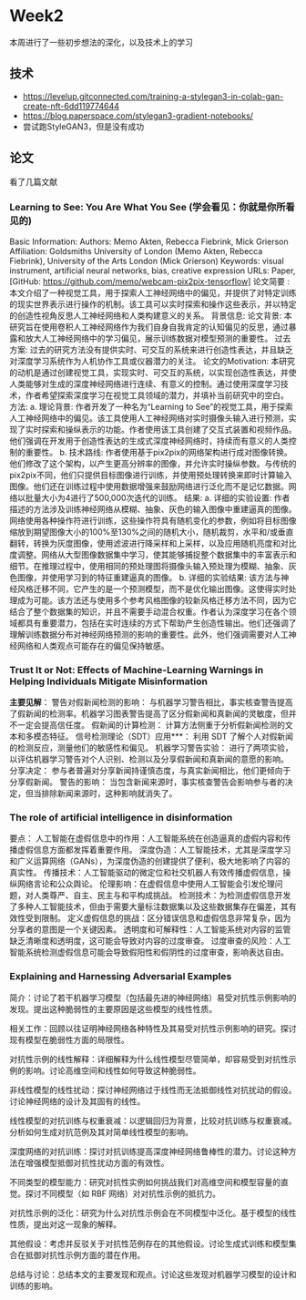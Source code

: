 # Week2
本周进行了一些初步想法的深化，以及技术上的学习

## 技术
- https://levelup.gitconnected.com/training-a-stylegan3-in-colab-gan-create-nft-6dd119774644
- https://blog.paperspace.com/stylegan3-gradient-notebooks/
- 尝试跑StyleGAN3，但是没有成功

## 论文
看了几篇文献

### Learning to See: You Are What You See (学会看见：你就是你所看见的) 
Basic Information:
Authors: Memo Akten, Rebecca Fiebrink, Mick Grierson
Affiliation: Goldsmiths University of London (Memo Akten, Rebecca Fiebrink), University of the Arts London (Mick Grierson)
Keywords: visual instrument, artificial neural networks, bias, creative expression
URLs: Paper, [GitHub: https://github.com/memo/webcam-pix2pix-tensorflow]
论文简要 :
本文介绍了一种视觉工具，用于探索人工神经网络中的偏见，并提供了对特定训练的现实世界表示进行操作的机制。该工具可以实时探索和操作这些表示，并以特定的创造性视角反思人工神经网络和人类构建意义的关系。
背景信息:
论文背景: 本研究旨在使用卷积人工神经网络作为我们自身自我肯定的认知偏见的反思，通过暴露和放大人工神经网络中的学习偏见，展示训练数据对模型预测的重要性。
过去方案: 过去的研究方法没有提供实时、可交互的系统来进行创造性表达，并且缺乏对深度学习系统作为人机协作工具或仪器潜力的关注。
论文的Motivation: 本研究的动机是通过创建视觉工具，实现实时、可交互的系统，以实现创造性表达，并使人类能够对生成的深度神经网络进行连续、有意义的控制。通过使用深度学习技术，作者希望探索深度学习在视觉工具领域的潜力，并填补当前研究中的空白。
方法:
a. 理论背景:
作者开发了一种名为“Learning to See”的视觉工具，用于探索人工神经网络中的偏见。该工具使用人工神经网络对实时摄像头输入进行预测，实现了实时探索和操纵表示的功能。作者使用该工具创建了交互式装置和视频作品。他们强调在开发用于创造性表达的生成式深度神经网络时，持续而有意义的人类控制的重要性。
b. 技术路线:
作者使用基于pix2pix的网络架构进行成对图像转换。他们修改了这个架构，以产生更高分辨率的图像，并允许实时操纵参数。与传统的pix2pix不同，他们只提供目标图像进行训练，并使用预处理转换来即时计算输入图像。他们还在训练过程中使用数据增强来鼓励网络进行泛化而不是记忆数据。网络以批量大小为4进行了500,000次迭代的训练。
结果:
a. 详细的实验设置:
作者描述的方法涉及训练神经网络从模糊、抽象、灰色的输入图像中重建逼真的图像。网络使用各种操作符进行训练，这些操作符具有随机变化的参数，例如将目标图像缩放到期望图像大小的100%至130%之间的随机大小，随机裁剪，水平和/或垂直翻转，转换为灰度图像，使用滤波进行降采样和上采样，以及应用随机亮度和对比度调整。网络从大型图像数据集中学习，使其能够捕捉整个数据集中的丰富表示和细节。在推理过程中，使用相同的预处理图将摄像头输入预处理为模糊、抽象、灰色图像，并使用学习到的特征重建逼真的图像。
b. 详细的实验结果:
该方法与神经风格迁移不同，它产生的是一个预测模型，而不是优化输出图像。这使得实时处理成为可能。该方法还与使用多个参考风格图像的较新风格迁移方法不同，因为它结合了整个数据集的知识，并且不需要手动混合权重。作者认为深度学习在各个领域都具有重要潜力，包括在实时连续的方式下帮助产生创造性输出。他们还强调了理解训练数据分布对神经网络预测的影响的重要性。此外，他们强调需要对人工神经网络和人类观点可能存在的偏见保持敏感。

### Trust It or Not: Effects of Machine-Learning Warnings in Helping Individuals Mitigate Misinformation

**主要见解**：
警告对假新闻检测的影响： 与机器学习警告相比，事实核查警告提高了假新闻的检测率。机器学习图表警告提高了区分假新闻和真新闻的灵敏度，但并不一定会提高信任度。
假新闻的计算检测： 计算方法侧重于分析假新闻检测的文本和多模态特征。
信号检测理论（SDT）应用***： 利用 SDT 了解个人对假新闻的检测反应，测量他们的敏感性和偏见。
机器学习警告实验： 进行了两项实验，以评估机器学习警告对个人识别、检测以及分享假新闻和真新闻的意愿的影响。
分享决定： 参与者普遍对分享新闻持谨慎态度，与真实新闻相比，他们更倾向于分享假新闻。
警告的影响： 当包含新闻来源时，事实核查警告会影响参与者的决定，但当排除新闻来源时，这种影响就消失了。

### The role of artificial intelligence in disinformation

要点：
人工智能在虚假信息中的作用：人工智能系统在创造逼真的虚假内容和传播虚假信息方面都发挥着重要作用。
深度伪造：人工智能技术，尤其是深度学习和广义运算网络（GANs），为深度伪造的创建提供了便利，极大地影响了内容的真实性。
传播技术：人工智能驱动的微定位和社交机器人有效传播虚假信息，操纵网络言论和公众舆论。
伦理影响：在虚假信息中使用人工智能会引发伦理问题，对人类尊严、自主、民主与和平构成挑战。
检测技术：为检测虚假信息开发了多种人工智能技术，但由于需要大量标注数据集以及这些数据集存在偏差，其有效性受到限制。
定义虚假信息的挑战：区分错误信息和虚假信息非常复杂，因为分享者的意图是一个关键因素。
透明度和可解释性：人工智能系统对内容的监管缺乏清晰度和透明度，这可能会导致对内容的过度审查。
过度审查的风险：人工智能系统检测虚假信息可能会导致假阳性和假阴性的过度审查，影响表达自由。

### Explaining and Harnessing Adversarial Examples

简介：讨论了若干机器学习模型（包括最先进的神经网络）易受对抗性示例影响的发现。提出这种脆弱性的主要原因是这些模型的线性性质。

相关工作：回顾以往证明神经网络各种特性及其易受对抗性示例影响的研究。探讨现有模型在脆弱性方面的局限性。

对抗性示例的线性解释：详细解释为什么线性模型尽管简单，却容易受到对抗性示例的影响。讨论高维空间和线性如何导致这种脆弱性。

非线性模型的线性扰动：探讨神经网络过于线性而无法抵御线性对抗扰动的假设。讨论神经网络的设计及其固有的线性。

线性模型的对抗训练与权重衰减：以逻辑回归为背景，比较对抗训练与权重衰减。分析如何生成对抗范例及其对简单线性模型的影响。

深度网络的对抗训练：探讨对抗训练提高深度神经网络鲁棒性的潜力。讨论这种方法在增强模型抵御对抗性扰动方面的有效性。

不同类型的模型能力：研究对抗性实例如何挑战我们对高维空间和模型容量的直觉。探讨不同模型（如 RBF 网络）对对抗性示例的抵抗力。

对抗性示例的泛化：研究为什么对抗性示例会在不同模型中泛化。基于模型的线性性质，提出对这一现象的解释。

其他假设：考虑并反驳关于对抗性范例存在的其他假设。讨论生成式训练和模型集合在抵御对抗性示例方面的潜在作用。

总结与讨论：总结本文的主要发现和观点。讨论这些发现对机器学习模型的设计和训练的影响。



